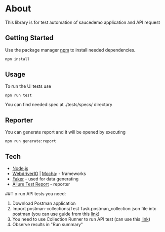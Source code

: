 # About

This library is for test automation of saucedemo application and API request

## Getting Started

Use the package manager [npm](https://docs.npmjs.com/about-npm) to install needed dependencies.

```bash
npm install
```

## Usage

To run the UI tests use

```
npm run test
```

You can find needed spec at ./tests/specs/ directory

## Reporter
You can generate report and it will be opened by executing
```
npm run generate:report
```


## Tech
* [Node.js](https://nodejs.org/en/)
* [WebdriverIO](https://webdriver.io/) | [Mocha](https://mochajs.org/): - frameworks
* [Faker](https://faker.readthedocs.io/en/master/) - used for data generating
* [Allure Test Report](http://allure.qatools.ru/) - reporter

##T o run API tests you need:

1. Download Postman application
2. Import  postman-collections/Test Task.postman_collection.json file into postman (you can use guide from this [link](https://kb.datamotion.com/?ht_kb=postman-instructions-for-exporting-and-importing))
3. You need to use Collection Runner to run API test (can use this [link](https://learning.postman.com/docs/running-collections/intro-to-collection-runs/))
4. Observe results in "Run summary"